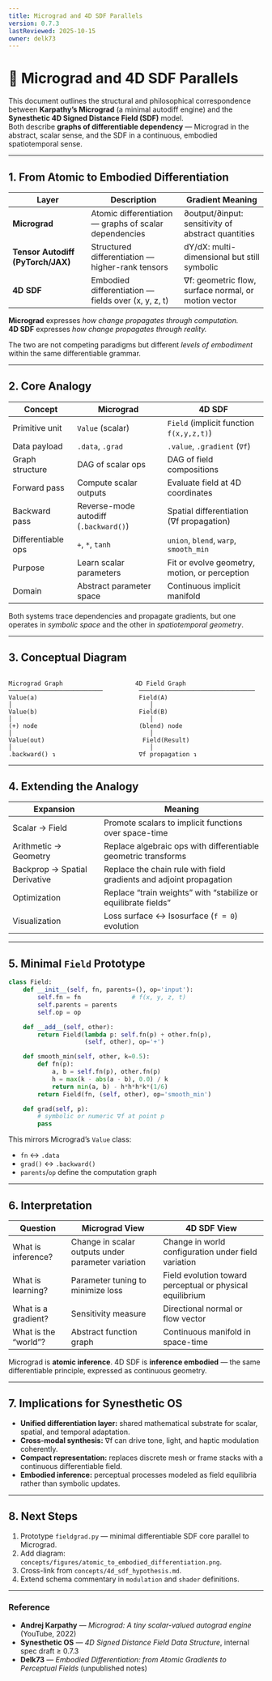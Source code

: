 ```yaml
---
title: Micrograd and 4D SDF Parallels
version: 0.7.3
lastReviewed: 2025-10-15
owner: delk73
---
```


# 🧩 Micrograd and 4D SDF Parallels

This document outlines the structural and philosophical correspondence between **Karpathy’s Micrograd** (a minimal autodiff engine) and the **Synesthetic 4D Signed Distance Field (SDF)** model.  
Both describe **graphs of differentiable dependency** — Micrograd in the abstract, scalar sense, and the SDF in a continuous, embodied spatiotemporal sense.

---

## 1. From Atomic to Embodied Differentiation

| Layer | Description | Gradient Meaning |
|--------|--------------|------------------|
| **Micrograd** | Atomic differentiation — graphs of scalar dependencies | ∂output/∂input: sensitivity of abstract quantities |
| **Tensor Autodiff (PyTorch/JAX)** | Structured differentiation — higher-rank tensors | dY/dX: multi-dimensional but still symbolic |
| **4D SDF** | Embodied differentiation — fields over (x, y, z, t) | ∇f: geometric flow, surface normal, or motion vector |

**Micrograd** expresses *how change propagates through computation.*  
**4D SDF** expresses *how change propagates through reality.*

The two are not competing paradigms but different *levels of embodiment* within the same differentiable grammar.

---

## 2. Core Analogy

| Concept | Micrograd | 4D SDF |
|----------|------------|--------|
| Primitive unit | `Value` (scalar) | `Field` (implicit function `f(x,y,z,t)`) |
| Data payload | `.data`, `.grad` | `.value`, `.gradient` (`∇f`) |
| Graph structure | DAG of scalar ops | DAG of field compositions |
| Forward pass | Compute scalar outputs | Evaluate field at 4D coordinates |
| Backward pass | Reverse-mode autodiff (`.backward()`) | Spatial differentiation (∇f propagation) |
| Differentiable ops | `+`, `*`, `tanh` | `union`, `blend`, `warp`, `smooth_min` |
| Purpose | Learn scalar parameters | Fit or evolve geometry, motion, or perception |
| Domain | Abstract parameter space | Continuous implicit manifold |

Both systems trace dependencies and propagate gradients, but one operates in *symbolic space* and the other in *spatiotemporal geometry*.

---

## 3. Conceptual Diagram

```

Micrograd Graph                    4D Field Graph
──────────────────────────          ────────────────────────────────
Value(a)                            Field(A)
│                                      │
Value(b)                            Field(B)
│                                      │
(+) node                            (blend) node
│                                      │
Value(out)                           Field(Result)
│                                      │
.backward() ↴                       ∇f propagation ↴

```

---

## 4. Extending the Analogy

| Expansion | Meaning |
|------------|----------|
| Scalar → Field | Promote scalars to implicit functions over space-time |
| Arithmetic → Geometry | Replace algebraic ops with differentiable geometric transforms |
| Backprop → Spatial Derivative | Replace the chain rule with field gradients and adjoint propagation |
| Optimization | Replace “train weights” with “stabilize or equilibrate fields” |
| Visualization | Loss surface ↔ Isosurface (`f = 0`) evolution |

---

## 5. Minimal `Field` Prototype

```python
class Field:
    def __init__(self, fn, parents=(), op='input'):
        self.fn = fn              # f(x, y, z, t)
        self.parents = parents
        self.op = op

    def __add__(self, other):
        return Field(lambda p: self.fn(p) + other.fn(p),
                     (self, other), op='+')

    def smooth_min(self, other, k=0.5):
        def fn(p):
            a, b = self.fn(p), other.fn(p)
            h = max(k - abs(a - b), 0.0) / k
            return min(a, b) - h*h*h*k*(1/6)
        return Field(fn, (self, other), op='smooth_min')

    def grad(self, p):
        # symbolic or numeric ∇f at point p
        pass
```

This mirrors Micrograd’s `Value` class:

* `fn` ↔ `.data`
* `grad()` ↔ `.backward()`
* `parents`/`op` define the computation graph

---

## 6. Interpretation

| Question             | Micrograd View                                     | 4D SDF View                                               |
| -------------------- | -------------------------------------------------- | --------------------------------------------------------- |
| What is inference?   | Change in scalar outputs under parameter variation | Change in world configuration under field variation       |
| What is learning?    | Parameter tuning to minimize loss                  | Field evolution toward perceptual or physical equilibrium |
| What is a gradient?  | Sensitivity measure                                | Directional normal or flow vector                         |
| What is the “world”? | Abstract function graph                            | Continuous manifold in space-time                         |

Micrograd is **atomic inference**.
4D SDF is **inference embodied** — the same differentiable principle, expressed as continuous geometry.

---

## 7. Implications for Synesthetic OS

* **Unified differentiation layer:** shared mathematical substrate for scalar, spatial, and temporal adaptation.
* **Cross-modal synthesis:** ∇f can drive tone, light, and haptic modulation coherently.
* **Compact representation:** replaces discrete mesh or frame stacks with a continuous differentiable field.
* **Embodied inference:** perceptual processes modeled as field equilibria rather than symbolic updates.

---

## 8. Next Steps

1. Prototype `fieldgrad.py` — minimal differentiable SDF core parallel to Micrograd.
2. Add diagram: `concepts/figures/atomic_to_embodied_differentiation.png`.
3. Cross-link from `concepts/4d_sdf_hypothesis.md`.
4. Extend schema commentary in `modulation` and `shader` definitions.

---

### Reference

* **Andrej Karpathy** — *Micrograd: A tiny scalar-valued autograd engine* (YouTube, 2022)
* **Synesthetic OS** — *4D Signed Distance Field Data Structure*, internal spec draft ≥ 0.7.3
* **Delk73** — *Embodied Differentiation: from Atomic Gradients to Perceptual Fields* (unpublished notes)